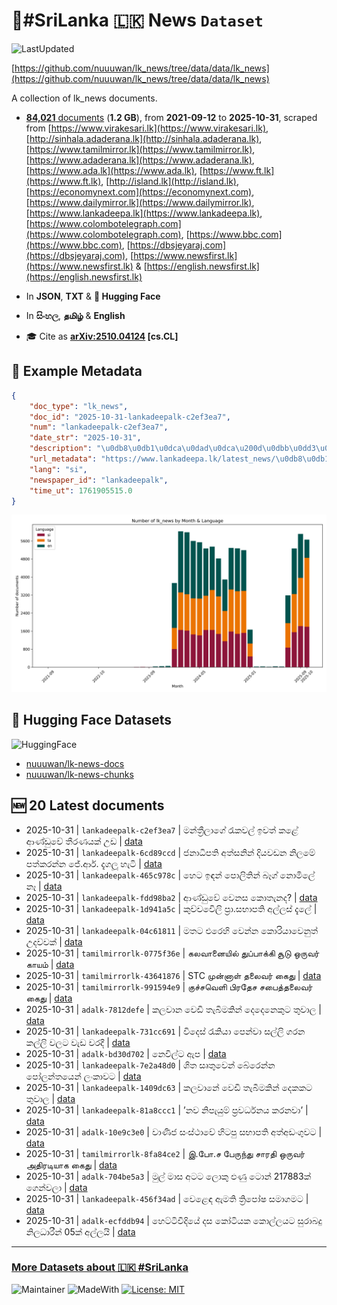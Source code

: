 # 📄#SriLanka 🇱🇰 News `Dataset`

![LastUpdated](https://img.shields.io/badge/last_updated-2025--10--31_15:48:34-green)

[https://github.com/nuuuwan/lk_news/tree/data/data/lk_news](https://github.com/nuuuwan/lk_news/tree/data/data/lk_news)

A collection of lk_news documents.

- [**84,021** documents](https://github.com/nuuuwan/lk_news/tree/data/data/lk_news) (**1.2 GB**), from **2021-09-12** to **2025-10-31**, scraped from [https://www.virakesari.lk](https://www.virakesari.lk), [http://sinhala.adaderana.lk](http://sinhala.adaderana.lk), [https://www.tamilmirror.lk](https://www.tamilmirror.lk), [https://www.adaderana.lk](https://www.adaderana.lk), [https://www.ada.lk](https://www.ada.lk), [https://www.ft.lk](https://www.ft.lk), [http://island.lk](http://island.lk), [https://economynext.com](https://economynext.com), [https://www.dailymirror.lk](https://www.dailymirror.lk), [https://www.lankadeepa.lk](https://www.lankadeepa.lk), [https://www.colombotelegraph.com](https://www.colombotelegraph.com), [https://www.bbc.com](https://www.bbc.com), [https://dbsjeyaraj.com](https://dbsjeyaraj.com), [https://www.newsfirst.lk](https://www.newsfirst.lk) & [https://english.newsfirst.lk](https://english.newsfirst.lk)

- In **JSON**, **TXT** & **🤗 Hugging Face**

- In **සිංහල**, **தமிழ்** & **English**

- 🎓 Cite as **[arXiv:2510.04124](https://arxiv.org/abs/2510.04124) [cs.CL]**

## 📝 Example Metadata

```json
{
    "doc_type": "lk_news",
    "doc_id": "2025-10-31-lankadeepalk-c2ef3ea7",
    "num": "lankadeepalk-c2ef3ea7",
    "date_str": "2025-10-31",
    "description": "\u0db8\u0db1\u0dca\u0dad\u0dca\u200d\u0dbb\u0dd3\u0dbd\u0dcf\u0d9c\u0dda \u0dbb\u0dd0\u0d9a\u0dc0\u0dbd\u0dca \u0d89\u0dc0\u0dad\u0dca \u0d9a\u0dc5\u0dda \u0d86\u0dab\u0dca\u0da9\u0dd4\u0dc0\u0dda \u0dad\u0dd3\u0dbb\u0dab\u0dba\u0d9a\u0dca \u0d8b\u0da9",
    "url_metadata": "https://www.lankadeepa.lk/latest_news/\u0db8\u0db1\u0dad\u0dbb\u0dbd\u0d9c-\u0dbb\u0d9a\u0dc0\u0dbd-\u0d89\u0dc0\u0dad-\u0d9a\u0dc5-\u0d86\u0dab\u0da9\u0dc0-\u0dad\u0dbb\u0dab\u0dba\u0d9a-\u0d8b\u0da9/1-682451",
    "lang": "si",
    "newspaper_id": "lankadeepalk",
    "time_ut": 1761905515.0
}
```

![Chart](https://raw.githubusercontent.com/nuuuwan/lk_news/refs/heads/data/data/lk_news/docs_by_month_and_lang.png)

## 🤗 Hugging Face Datasets

![HuggingFace](https://img.shields.io/badge/-HuggingFace-FDEE21?style=for-the-badge&logo=HuggingFace)

- [nuuuwan/lk-news-docs](https://huggingface.co/datasets/nuuuwan/lk-news-docs)
- [nuuuwan/lk-news-chunks](https://huggingface.co/datasets/nuuuwan/lk-news-chunks)

## 🆕 20 Latest documents

- 2025-10-31 | `lankadeepalk-c2ef3ea7` | මන්ත්‍රීලාගේ රැකවල් ඉවත් කළේ ආණ්ඩුවේ තීරණයක් උඩ | [data](https://github.com/nuuuwan/lk_news/tree/data/data/lk_news/2020s/2025/2025-10-31-lankadeepalk-c2ef3ea7)
- 2025-10-31 | `lankadeepalk-6cd89ccd` | ජනාධිපති අත්සනින් දියවඩන නිලමේ පත්කරන්න ජේ.ආර්. දැගලූ හැටි | [data](https://github.com/nuuuwan/lk_news/tree/data/data/lk_news/2020s/2025/2025-10-31-lankadeepalk-6cd89ccd)
- 2025-10-31 | `lankadeepalk-465c978c` | හෙට ඉඳන් පොලිතින් බෑග් නොමිලේ නෑ | [data](https://github.com/nuuuwan/lk_news/tree/data/data/lk_news/2020s/2025/2025-10-31-lankadeepalk-465c978c)
- 2025-10-31 | `lankadeepalk-fdd98ba2` | ආණ්ඩුවේ වෙනස කොතැනද? | [data](https://github.com/nuuuwan/lk_news/tree/data/data/lk_news/2020s/2025/2025-10-31-lankadeepalk-fdd98ba2)
- 2025-10-31 | `lankadeepalk-1d941a5c` | කුච්චවෙිලි ප්‍රා.සභාපති අල්ලස් දැලේ | [data](https://github.com/nuuuwan/lk_news/tree/data/data/lk_news/2020s/2025/2025-10-31-lankadeepalk-1d941a5c)
- 2025-10-31 | `lankadeepalk-04c61811` | මතට එරෙහි වෙන්න කොරියාවෙනුත් උදව්වක් | [data](https://github.com/nuuuwan/lk_news/tree/data/data/lk_news/2020s/2025/2025-10-31-lankadeepalk-04c61811)
- 2025-10-31 | `tamilmirrorlk-0775f36e` | கலவானையில் துப்பாக்கி சூடு ஒருவர் காயம் | [data](https://github.com/nuuuwan/lk_news/tree/data/data/lk_news/2020s/2025/2025-10-31-tamilmirrorlk-0775f36e)
- 2025-10-31 | `tamilmirrorlk-43641876` | STC முன்னாள் தலைவர் கைது | [data](https://github.com/nuuuwan/lk_news/tree/data/data/lk_news/2020s/2025/2025-10-31-tamilmirrorlk-43641876)
- 2025-10-31 | `tamilmirrorlk-991594e9` | குச்சவெளி பிரதேச சபைத்தலைவர் கைது | [data](https://github.com/nuuuwan/lk_news/tree/data/data/lk_news/2020s/2025/2025-10-31-tamilmirrorlk-991594e9)
- 2025-10-31 | `adalk-7812defe` | කලවාන වෙඩි තැබිමකින් දෙදෙනෙකුට තුවාල | [data](https://github.com/nuuuwan/lk_news/tree/data/data/lk_news/2020s/2025/2025-10-31-adalk-7812defe)
- 2025-10-31 | `lankadeepalk-731cc691` | විදෙස් රැකියා පෙන්වා සල්ලි ගරන කල්ලි වලට වැඩ වරදී | [data](https://github.com/nuuuwan/lk_news/tree/data/data/lk_news/2020s/2025/2025-10-31-lankadeepalk-731cc691)
- 2025-10-31 | `adalk-bd30d702` | නෙවිල්ට ඇප | [data](https://github.com/nuuuwan/lk_news/tree/data/data/lk_news/2020s/2025/2025-10-31-adalk-bd30d702)
- 2025-10-31 | `lankadeepalk-7e2a48d0` | ශිත සෘතුවෙන් බේරෙන්න පෝලන්තයෙන් ලංකාවට | [data](https://github.com/nuuuwan/lk_news/tree/data/data/lk_news/2020s/2025/2025-10-31-lankadeepalk-7e2a48d0)
- 2025-10-31 | `lankadeepalk-1409dc63` | කලවානේ වෙඩි තැබීමකින් දෙකකට තුවාල | [data](https://github.com/nuuuwan/lk_news/tree/data/data/lk_news/2020s/2025/2025-10-31-lankadeepalk-1409dc63)
- 2025-10-31 | `lankadeepalk-81a8ccc1` | ’නව නිපැයුම් ප්‍රවර්ධනය කරනවා’ | [data](https://github.com/nuuuwan/lk_news/tree/data/data/lk_news/2020s/2025/2025-10-31-lankadeepalk-81a8ccc1)
- 2025-10-31 | `adalk-10e9c3e0` | වාණිජ සංස්ථාවේ හිටපු සභාපති අත්අඩංගුවට | [data](https://github.com/nuuuwan/lk_news/tree/data/data/lk_news/2020s/2025/2025-10-31-adalk-10e9c3e0)
- 2025-10-31 | `tamilmirrorlk-8fa84ce2` | இ.போ.ச பேருந்து சாரதி ஒருவர் அதிரடியாக கைது | [data](https://github.com/nuuuwan/lk_news/tree/data/data/lk_news/2020s/2025/2025-10-31-tamilmirrorlk-8fa84ce2)
- 2025-10-31 | `adalk-704be5a3` | මුල් මාස අටට ලොකු ඵණු ටොන් 217883ක් ගෙන්වලා | [data](https://github.com/nuuuwan/lk_news/tree/data/data/lk_news/2020s/2025/2025-10-31-adalk-704be5a3)
- 2025-10-31 | `lankadeepalk-456f34ad` | වෙළෙඳ ඇමති ත්‍රිපෝෂ සමාගමට | [data](https://github.com/nuuuwan/lk_news/tree/data/data/lk_news/2020s/2025/2025-10-31-lankadeepalk-456f34ad)
- 2025-10-31 | `adalk-ecfddb94` | හෙට්ටිවීදියේ දස කෝටියක කොල්ලයට සුරාබදු නිලධාරීන් 05ක් අල්ලයි | [data](https://github.com/nuuuwan/lk_news/tree/data/data/lk_news/2020s/2025/2025-10-31-adalk-ecfddb94)

---

### [More Datasets about 🇱🇰 #SriLanka](https://github.com/nuuuwan/lk_datasets)

![Maintainer](https://img.shields.io/badge/maintainer-nuuuwan-red)
![MadeWith](https://img.shields.io/badge/made_with-python-blue)
[![License: MIT](https://img.shields.io/badge/License-MIT-yellow.svg)](https://opensource.org/licenses/MIT)
